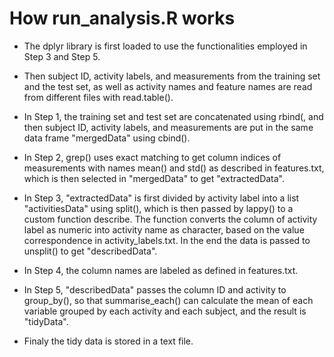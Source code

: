 # How run_analysis.R works

* The dplyr library is first loaded to use the functionalities employed in Step 3 and Step 5.

* Then subject ID, activity labels, and measurements from the training set and the test set, as well as activity names and feature names are read from different files with read.table().

* In Step 1, the training set and test set are concatenated using rbind(, and then subject ID, activity labels, and measurements are put in the same data frame "mergedData" using cbind().

* In Step 2, grep() uses exact matching to get column indices of measurements with names mean() and std() as described in features.txt, which is then selected in "mergedData" to get "extractedData".

* In Step 3, "extractedData" is first divided by activity label into a list "activitiesData" using split(), which is then passed by lappy() to a custom function describe. The function converts the column of activity label as numeric into activity name as character, based on the value correspondence in activity_labels.txt. In the end the data is passed to unsplit() to get "describedData".

* In Step 4, the column names are labeled as defined in features.txt.

* In Step 5, "describedData" passes the column ID and activity to group_by(), so that summarise_each() can calculate the mean of each variable grouped by each activity and each subject, and the result is "tidyData".

* Finaly the tidy data is stored in a text file.
